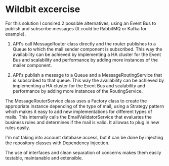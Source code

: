 # Wildbit excercise

For this solution I consired 2 possible alternatives, using an Event Bus to publish and subscribe messages (It could be RabbitMQ or Kafka for example).

1. API's call MessageRouter class directly and the router publishes to a Queue to which the mail sender component is subscribed.
This way the availability can be achieved by implementing a HA cluster for the Event Bus and scalability and performance by adding more instances of the mailer component.

2. API's publish a message to a Queue and a MessageRoutingService that is subscribed to that queue.
This way the availability can be achieved by implementing a HA cluster for the Event Bus and scalability and performance by adding more instances of the RoutingService.


The MessageRouterService class uses a Factory class to create the appropriate instance depending of the type of mail, using a Strategy pattern which makes it easy to add new implementations for different types of mails. 
This internally calls the EmailValidatorService that evaluates the business rules and determines if the mail is valid. It allowas to plug in new rules easily.

I'm not taking into account database access, but it can be done by injecting the repository classes with Dependency Injection.

The use of interfaces and clean separation of concerns makes them easily testable, maintanable and extensible.
